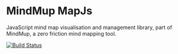 MindMup MapJs
=====

JavaScript mind map visualisation and management library,
part of MindMup, a zero friction mind mapping tool.

[![Build Status](https://api.travis-ci.org/mindmup/mapjs.png)](http://travis-ci.org/mindmup/mapjs)

